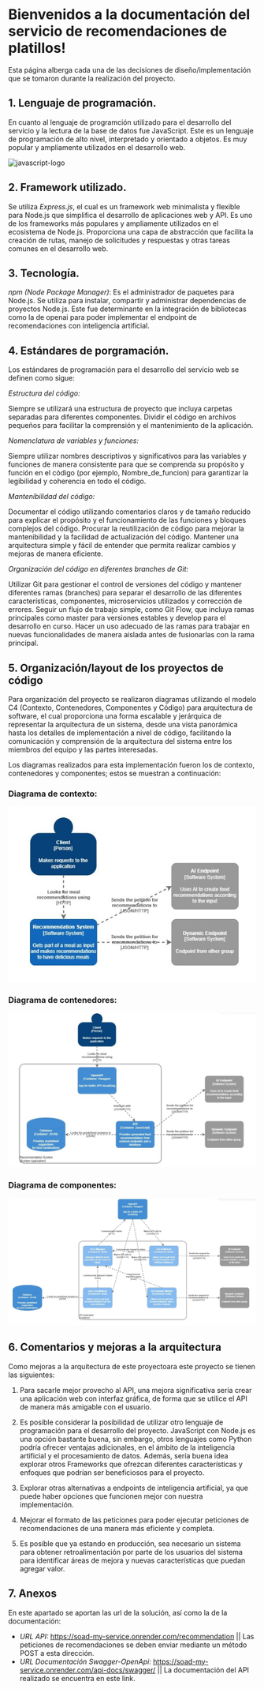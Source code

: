 # Bienvenidos a la documentación del servicio de recomendaciones de platillos!

Esta página alberga cada una de las decisiones de diseño/implementación que se tomaron durante la realización del proyecto.

## 1. Lenguaje de programación.

En cuanto al lenguaje de programción utilizado para el desarrollo del servicio y la lectura de la base de datos fue JavaScript. Este es un lenguaje de programación de alto nivel, interpretado y orientado a objetos. Es muy popular y ampliamente utilizados en el desarrollo web.

![javascript-logo](https://github.com/BrandonMGG/SOAD-My_Service/assets/48070830/258bd954-1354-4f80-a10f-ebde2fe0e063)

## 2. Framework utilizado.

Se utiliza _Express.js_, el cual es un framework web minimalista y flexible para Node.js que simplifica el desarrollo de aplicaciones web y API. Es uno de los frameworks más populares y ampliamente utilizados en el ecosistema de Node.js. Proporciona una capa de abstracción que facilita la creación de rutas, manejo de solicitudes y respuestas y otras tareas comunes en el desarrollo web.

## 3. Tecnología.

_npm (Node Package Manager)_: Es el administrador de paquetes para Node.js. Se utiliza para instalar, compartir y administrar dependencias de proyectos Node.js. Este fue determinante en la integración de bibliotecas como la de openai para poder implementar el endpoint de recomendaciones con inteligencia artificial.

## 4. Estándares de porgramación.
Los estándares de programación para el desarrollo del servicio web se definen como sigue:

_Estructura del código:_

Siempre se utilizará una estructura de proyecto que incluya carpetas separadas para diferentes componentes.
Dividir el código en archivos pequeños para facilitar la comprensión y el mantenimiento de la aplicación.

_Nomenclatura de variables y funciones:_

Siempre utilizar nombres descriptivos y significativos para las variables y funciones de manera consistente para que se comprenda su propósito y función en el código (por ejemplo, Nombre_de_funcion) para garantizar la legibilidad y coherencia en todo el código.

_Mantenibilidad del código:_

Documentar el código utilizando comentarios claros y de tamaño reducido para explicar el propósito y el funcionamiento de las funciones y bloques complejos del código.
Procurar la reutilización de código para mejorar la mantenibilidad y la facilidad de actualización del código.
Mantener una arquitectura simple y fácil de entender que permita realizar cambios y mejoras de manera eficiente.

_Organización del código en diferentes branches de Git:_

Utilizar Git para gestionar el control de versiones del código y mantener diferentes ramas (branches) para separar el desarrollo de las diferentes características, componentes, microservicios utilizados y corrección de errores.
Seguir un flujo de trabajo simple, como Git Flow, que incluya ramas principales como master para versiones estables y develop para el desarrollo en curso.
Hacer un uso adecuado de las ramas para trabajar en nuevas funcionalidades de manera aislada antes de fusionarlas con la rama principal.

## 5. Organización/layout de los proyectos de código
Para organización del proyecto se realizaron diagramas utilizando el modelo C4 (Contexto, Contenedores, Componentes y Código) para arquitectura de software, el cual proporciona una forma escalable y jerárquica de representar la arquitectura de un sistema, desde una vista panorámica hasta los detalles de implementación a nivel de código, facilitando la comunicación y comprensión de la arquitectura del sistema entre los miembros del equipo y las partes interesadas.

Los diagramas realizados para esta implementación fueron los de contexto, contenedores y componentes; estos se muestran a continuación:

### **Diagrama de contexto:**

![diagC4Context](https://github.com/BrandonMGG/SOAD-My_Service/blob/IA-Endpoint/Diagrams/Context%20Diagram.jpg?raw=true)

### **Diagrama de contenedores:**
![diagC4Containers](https://github.com/BrandonMGG/SOAD-My_Service/blob/IA-Endpoint/Diagrams/Container%20Diagram.jpg?raw=true)

### **Diagrama de componentes:**
![diagC4Components](https://github.com/BrandonMGG/SOAD-My_Service/blob/IA-Endpoint/Diagrams/Component%20Diagram.jpg?raw=true)

## 6. Comentarios y mejoras a la arquitectura
Como mejoras a la arquitectura de este proyectoara este proyecto se tienen las siguientes: 
 
1. Para sacarle mejor provecho al API, una mejora significativa sería crear una aplicación web con interfaz gráfica, de forma que se utilice el API de manera más amigable con el usuario.

2. Es posible considerar la posibilidad de utilizar otro lenguaje de programación para el desarrollo del proyecto. JavaScript con Node.js es una opción bastante buena, sin embargo, otros lenguajes como Python podría ofrecer ventajas adicionales, en el ámbito de la inteligencia artificial y el procesamiento de datos. Además, sería buena idea explorar otros Frameworks que ofrezcan diferentes características y enfoques que podrían ser beneficiosos para el proyecto.

3. Explorar otras alternativas a endpoints de inteligencia artificial, ya que puede haber opciones que funcionen mejor con nuestra implementación.

4. Mejorar el formato de las peticiones para poder ejecutar peticiones de recomendaciones de una manera más eficiente y completa.

5. Es posible que ya estando en producción, sea necesario un sistema para obtener retroalimentación por parte de los usuarios del sistema para identificar áreas de mejora y nuevas características que puedan agregar valor.


## 7. Anexos
En este apartado se aportan las url de la solución, así como la de la documentación:
- _URL API:_ https://soad-my-service.onrender.com/recommendation || Las peticiones de recomendaciones se deben enviar mediante un método POST a esta dirección.
- _URL Documentación Swagger-OpenApi:_ https://soad-my-service.onrender.com/api-docs/swagger/ || La documentación del API realizado se encuentra en este link.








